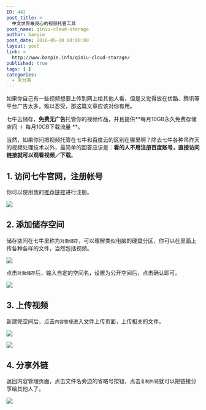 ```yaml
---
ID: 442
post_title: >
  中文世界最良心的视频托管工具
post_name: qiniu-cloud-storage
author: banpie
post_date: 2016-05-20 00:00:00
layout: post
link: >
  http://www.banpie.info/qiniu-cloud-storage/
published: true
tags: [ ]
categories:
  - 未分类
---
```

如果你自己有一些视频想要上传到网上给其他人看，但是又觉得放在优酷、腾讯等平台广告太多，难以忍受，那这篇文章应该对你有用。

七牛云储存，**免费无广告**托管你的视频作品，并且提供**每月10GB永久免费存储空间 ＋ 每月10GB下载流量 **。

当然，如果你问把视频托管在七牛和百度云的区别在哪里啊？除去七牛各种吊炸天的视频处理技术以外，最简单的回答应该是：**看的人不用注册百度账号，直接访问链接就可以观看视频／下载**。

## 1\. 访问七牛官网，注册帐号

你可以使用我的[推荐链接][1]进行注册。

![][2]

## 2\. 添加储存空间

储存空间在七牛里称为`对象储存`，可以理解类似电脑的硬盘分区，你可以在里面上传各种各样的文件，当然包括视频。

![][3]

点击`对象储存`后，输入自定的空间名，设置为公开空间后，点击确认即可。

![][4]

## 3\. 上传视频

新建完空间后，点击`内容管理`进入文件上传页面，上传相关的文件。

![][5]

![][6]

## 4\. 分享外链

返回内容管理页面，点击文件名旁边的省略号按钮，点击`复制外链`就可以把链接分享给其他人了。

![][7]

 [1]: https://portal.qiniu.com/signup?code=3lk7jzvknk5zm
 [2]: http://www.banpie.info/wp-content/uploads/2018/11/qiniu-1.png
 [3]: http://www.banpie.info/wp-content/uploads/2018/11/qiniu-2.png
 [4]: http://www.banpie.info/wp-content/uploads/2018/11/qiniu-3.png
 [5]: http://www.banpie.info/wp-content/uploads/2018/11/qiniu-4.png
 [6]: http://www.banpie.info/wp-content/uploads/2018/11/qiniu-5.png
 [7]: http://www.banpie.info/wp-content/uploads/2018/11/qiniu-6.png